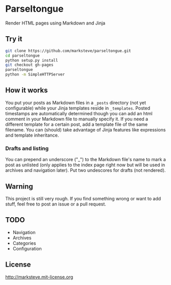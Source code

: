 # Parseltongue

Render HTML pages using Markdown and Jinja


## Try it

```bash
git clone https://github.com/marksteve/parseltongue.git
cd parseltongue
python setup.py install
git checkout gh-pages
parseltongue
python -m SimpleHTTPServer
```


## How it works

You put your posts as Markdown files in a `_posts` directory (not yet
configurable) while your Jinja templates reside in `_templates`. Posted
timestamps are automatically determined though you can add an html comment
in your Markdown file to manually specify it. If you need a different template
for a certain post, add a template file of the same filename. You can (should)
take advantage of Jinja features like expressions and template inheritance.

### Drafts and listing

You can prepend an underscore ("_") to the Markdown file's name to mark a post
as unlisted (only applies to the index page right now but will be used in
archives and navigation later). Put two undescores for drafts (not rendered).


## Warning
This project is still very rough. If you find something wrong or want to add
stuff, feel free to post an issue or a pull request.


## TODO

* Navigation
* Archives
* Categories
* Configuration

## License

http://marksteve.mit-license.org
